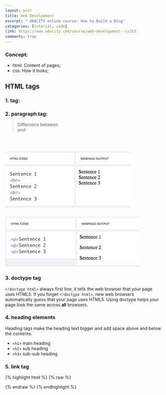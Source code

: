 ```yaml
---
layout: post
title: Web Development
excerpt: " UDACITY online course: How to Build a Blog"
categories: [tutorial, code]
link: https://www.udacity.com/course/web-development--cs253
comments: true
---
```

### **Concept:**
* html: Content of pages;
* css: How it looks;

## **HTML tags**
### 1. tag: <br>
### 2. paragraph tag: <p>

> Differnece between <br> and <p>

##### <br>

![Image1](/img/web1.png)

##### <p>

![Image2](/img/web2.png)

### 3. doctype tag
`<!doctype html>` always first line, it tells the web browser that your page uses HTML5.
If you forget `<!doctype html>`, new web browsers automatically guess that your page uses HTML5. Using doctype helps your page look the same across **all** browsers.

### 4. heading elements
Heading tags make the heading text bigger and add space above and below the contents.
* `<h1>` main heading
* `<h2>` sub heading
* `<h3>` sub-sub heading

### 5. link tag
{% highlight html %}
{% raw %}
<link rel="stylesheet" href="/css/profile1.css">
{% endraw %}
{% endhighlight %}




